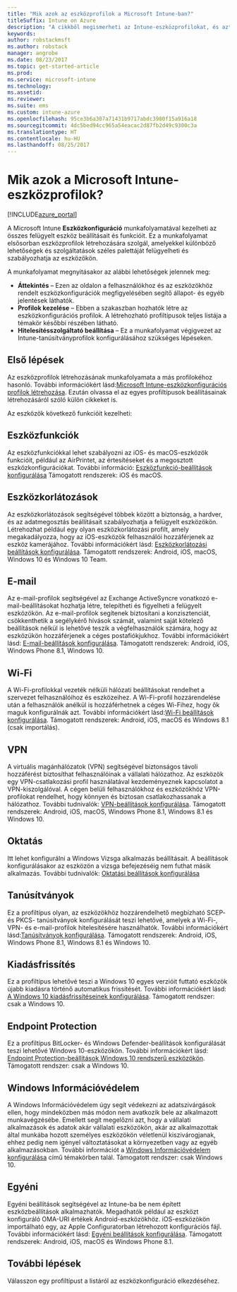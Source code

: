 ```yaml
---
title: "Mik azok az eszközprofilok a Microsoft Intune-ban?"
titleSuffix: Intune on Azure
description: "A cikkből megismerheti az Intune-eszközprofilokat, és azt, hogy miképpen segíthetnek a vállalati eszközök kezelésében és védelmében.”"
keywords: 
author: robstackmsft
ms.author: robstack
manager: angrobe
ms.date: 08/23/2017
ms.topic: get-started-article
ms.prod: 
ms.service: microsoft-intune
ms.technology: 
ms.assetid: 
ms.reviewer: 
ms.suite: ems
ms.custom: intune-azure
ms.openlocfilehash: 95ce3b6a307a71431b9717abdc3980f15a916a18
ms.sourcegitcommit: 4dc5bed94cc965a54eacac2d87fb2d49c9300c3a
ms.translationtype: HT
ms.contentlocale: hu-HU
ms.lasthandoff: 08/25/2017
---
```

# <a name="what-are-microsoft-intune-device-profiles"></a>Mik azok a Microsoft Intune-eszközprofilok?

[!INCLUDE[azure_portal](./includes/azure_portal.md)]

A Microsoft Intune **Eszközkonfiguráció** munkafolyamatával kezelheti az összes felügyelt eszköz beállításait és funkcióit. Ez a munkafolyamat elsősorban eszközprofilok létrehozására szolgál, amelyekkel különböző lehetőségek és szolgáltatások széles palettáját felügyelheti és szabályozhatja az eszközökön.

A munkafolyamat megnyitásakor az alábbi lehetőségek jelennek meg:

- **Áttekintés** – Ezen az oldalon a felhasználókhoz és az eszközökhöz rendelt eszközkonfigurációk megfigyelésében segítő állapot- és egyéb jelentések láthatók.
- **Profilok kezelése** – Ebben a szakaszban hozhatók létre az eszközkonfigurációs profilok. A létrehozható profiltípusok teljes listája a témakör későbbi részében látható.
- **Hitelesítésszolgáltató beállítása** – Ez a munkafolyamat végigvezet az Intune-tanúsítványprofilok konfigurálásához szükséges lépéseken.

## <a name="getting-started"></a>Első lépések

Az eszközprofilok létrehozásának munkafolyamata a más profilokéhoz hasonló. További információkért lásd:[Microsoft Intune-eszközkonfigurációs profilok létrehozása](device-profile-create.md). Ezután olvassa el az egyes profiltípusok beállításainak létrehozásáról szóló külön cikkeket is.

Az eszközök következő funkcióit kezelheti:

## <a name="device-features"></a>Eszközfunkciók

Az eszközfunkciókkal lehet szabályozni az iOS- és macOS-eszközök funkcióit, például az AirPrintet, az értesítéseket és a megosztott eszközkonfigurációkat.
További információ: [Eszközfunkció-beállítások konfigurálása](device-features-configure.md) Támogatott rendszerek: iOS és macOS.

## <a name="device-restrictions"></a>Eszközkorlátozások
Az eszközkorlátozások segítségével többek között a biztonság, a hardver, és az adatmegosztás beállításait szabályozhatja a felügyelt eszközökön. Létrehozhat például egy olyan eszközkorlátozási profilt, amely megakadályozza, hogy az iOS-eszközök felhasználói hozzáférjenek az eszköz kamerájához.
További információkért lásd: [Eszközkorlátozási beállítások konfigurálása](device-restrictions-configure.md). Támogatott rendszerek: Android, iOS, macOS, Windows 10 és Windows 10 Team.

## <a name="email"></a>E-mail
Az e-mail-profilok segítségével az Exchange ActiveSyncre vonatkozó e-mail-beállításokat hozhatja létre, telepítheti és figyelheti a felügyelt eszközökön. Az e-mail-profilok segítenek biztosítani a konzisztenciát, csökkenthetik a segélykérő hívások számát, valamint saját kötelező beállítások nélkül is lehetővé teszik a végfelhasználók számára, hogy az eszközükön hozzáférjenek a céges postafiókjukhoz.
További információkért lásd: [E-mail-beállítások konfigurálása](email-settings-configure.md). Támogatott rendszerek: Android, iOS, Windows Phone 8.1, Windows 10.

## <a name="wi-fi"></a>Wi-Fi
A Wi-Fi-profilokkal vezeték nélküli hálózati beállításokat rendelhet a szervezet felhasználóihoz és eszközeihez. A Wi-Fi-profil hozzárendelése után a felhasználók anélkül is hozzáférhetnek a céges Wi-Fihez, hogy ők maguk konfigurálnák azt.
További információkért lásd:[Wi-Fi beállítások konfigurálása](wi-fi-settings-configure.md). Támogatott rendszerek: Android, iOS, macOS és Windows 8.1 (csak importálás).

## <a name="vpn"></a>VPN
A virtuális magánhálózatok (VPN) segítségével biztonságos távoli hozzáférést biztosíthat felhasználóinak a vállalati hálózathoz. Az eszközök egy VPN-csatlakozási profil használatával kezdeményeznek kapcsolatot a VPN-kiszolgálóval. A cégen belüli felhasználókhoz és eszközökhöz VPN-profilokat rendelhet, hogy könnyen és biztosan csatlakozhassanak a hálózathoz.
További tudnivalók: [VPN-beállítások konfigurálása](vpn-settings-configure.md).
Támogatott rendszerek: Android, iOS, macOS, Windows Phone 8.1, Windows 8.1 és Windows 10.

## <a name="education"></a>Oktatás
Itt lehet konfigurálni a Windows Vizsga alkalmazás beállításait. A beállítások konfigurálásakor az eszközön a vizsga befejezéséig nem futhat másik alkalmazás.
További tudnivalók: [Oktatási beállítások konfigurálása](education-settings-configure.md)

## <a name="certificates"></a>Tanúsítványok
Ez a profiltípus olyan, az eszközökhöz hozzárendelhető megbízható SCEP- és PKCS- tanúsítványok konfigurálását teszi lehetővé, amelyek a Wi-Fi-, VPN- és e-mail-profilok hitelesítésére használhatók.
További információkért lásd:[Tanúsítványok konfigurálása](certificates-configure.md). Támogatott rendszerek: Android, iOS, Windows Phone 8.1, Windows 8.1 és Windows 10.

## <a name="edition-upgrade"></a>Kiadásfrissítés
Ez a profiltípus lehetővé teszi a Windows 10 egyes verzióit futtató eszközök újabb kiadásra történő automatikus frissítését.
További információkért lásd: [A Windows 10 kiadásfrissítéseinek konfigurálása](edition-upgrade-configure-windows-10.md). Támogatott rendszer: csak a Windows 10.

## <a name="endpoint-protection"></a>Endpoint Protection
Ez a profiltípus BitLocker- és Windows Defender-beállítások konfigurálását teszi lehetővé Windows 10-eszközökön.
További információkért lásd: [Endpoint Protection-beállítások Windows 10 rendszerű eszközökön](endpoint-protection-windows-10.md). Támogatott rendszer: csak a Windows 10.

## <a name="windows-information-protection"></a>Windows Információvédelem
A Windows Információvédelem úgy segít védekezni az adatszivárgások ellen, hogy mindeközben más módon nem avatkozik bele az alkalmazott munkavégzésébe. Emellett segít megelőzni azt, hogy a vállalati alkalmazások és adatok akár vállalati eszközökön, akár az alkalmazottak által munkába hozott személyes eszközökön véletlenül kiszivárogjanak, ehhez pedig nem igényel változtatásokat a környezetben vagy az egyéb alkalmazásokban.
További információt a [Windows Információvédelem konfigurálása](windows-information-protection-configure.md) című témakörben talál. Támogatott rendszer: csak Windows 10.

## <a name="custom"></a>Egyéni
Egyéni beállítások segítségével az Intune-ba be nem épített eszközbeállítások alkalmazhatók. Megadhatók például az eszközt konfiguráló OMA-URI értékek Android-eszközökhöz. iOS-eszközökön importálható egy, az Apple Configuratorban létrehozott konfigurációs fájl.
További információkért lásd: [Egyéni beállítások konfigurálása](custom-settings-configure.md). Támogatott rendszerek: Android, iOS, macOS és Windows Phone 8.1.

## <a name="next-steps"></a>További lépések
Válasszon egy profiltípust a listáról az eszközkonfiguráció elkezdéséhez.
